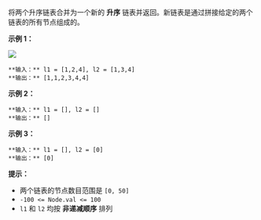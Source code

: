 将两个升序链表合并为一个新的 **升序** 链表并返回。新链表是通过拼接给定的两个链表的所有节点组成的。

**示例 1：**

![](https://assets.leetcode.com/uploads/2020/10/03/merge_ex1.jpg)

    
    
    **输入：** l1 = [1,2,4], l2 = [1,3,4]
    **输出：** [1,1,2,3,4,4]
    

**示例 2：**

    
    
    **输入：** l1 = [], l2 = []
    **输出：** []
    

**示例 3：**

    
    
    **输入：** l1 = [], l2 = [0]
    **输出：** [0]
    

**提示：**

  * 两个链表的节点数目范围是 `[0, 50]`
  * `-100 <= Node.val <= 100`
  * `l1` 和 `l2` 均按 **非递减顺序** 排列

